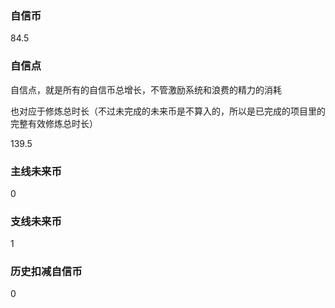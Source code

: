 ### 自信币
84.5

### 自信点
自信点，就是所有的自信币总增长，不管激励系统和浪费的精力的消耗

也对应于修炼总时长（不过未完成的未来币是不算入的，所以是已完成的项目里的完整有效修炼总时长）

139.5

### 主线未来币
0

### 支线未来币
1

### 历史扣减自信币
0
